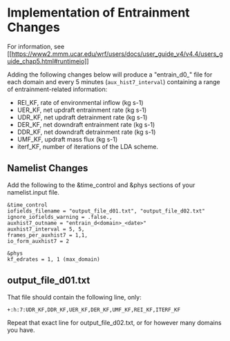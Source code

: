 # Implementation of Entrainment Changes

For information, see [[https://www2.mmm.ucar.edu/wrf/users/docs/user_guide_v4/v4.4/users_guide_chap5.html#runtimeio]]

Adding the following changes below will produce a "entrain_d0<domain>_<date>" file for each domain and every 5 minutes (`aux_hist7_interval`) containing a range of entrainment-related information:
- REI_KF, rate of environmental inflow (kg s-1)
- UER_KF, net updraft entrainment rate (kg s-1)
- UDR_KF, net updraft detrainment rate (kg s-1)
- DER_KF, net downdraft entrainment rate (kg s-1)
- DDR_KF, net downdraft detrainment rate (kg s-1)
- UMF_KF, updraft mass flux (kg s-1)
- iterf_KF, number of iterations of the LDA scheme.

## Namelist Changes

Add the following to the &time_control and &phys sections of your namelist.input file. 
```
&time_control
iofields_filename = "output_file_d01.txt", "output_file_d02.txt"
ignore_iofields_warning = .false.,
auxhist7_outname = "entrain_d<domain>_<date>"
auxhist7_interval = 5, 5,
frames_per_auxhist7 = 1,1,
io_form_auxhist7 = 2

&phys
kf_edrates = 1, 1 (max_domain)
```

## output_file_d01.txt
That file should contain the following line, only:
```
+:h:7:UDR_KF,DDR_KF,UER_KF,DER_KF,UMF_KF,REI_KF,ITERF_KF  
```

Repeat that exact line for output_file_d02.txt, or for however many domains you have.




